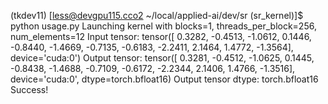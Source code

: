 (tkdev11) [less@devgpu115.cco2 ~/local/applied-ai/dev/sr (sr_kernel)]$ python usage.py
Launching kernel with blocks=1, threads_per_block=256, num_elements=12
Input tensor: tensor([ 0.3282, -0.4513, -1.0612,  0.1446, -0.8440, -1.4669, -0.7135, -0.6183,
        -2.2411,  2.1464,  1.4772, -1.3564], device='cuda:0')
Output tensor: tensor([ 0.3281, -0.4512, -1.0625,  0.1445, -0.8438, -1.4688, -0.7109, -0.6172,
        -2.2344,  2.1406,  1.4766, -1.3516], device='cuda:0',
       dtype=torch.bfloat16)
Output tensor dtype: torch.bfloat16
Success!
